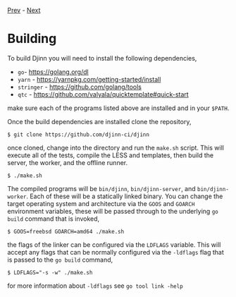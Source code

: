 [Prev](/admin) - [Next](/admin/server)

# Building

To build Djinn you will need to install the following dependencies,

* `go`- https://golang.org/dl
* `yarn` - https://yarnpkg.com/getting-started/install
* `stringer` - https://github.com/golang/tools
* `qtc` - https://github.com/valyala/quicktemplate#quick-start

make sure each of the programs listed above are installed and in your `$PATH`.

Once the build dependencies are installed clone the repository,

    $ git clone https://github.com/djinn-ci/djinn

once cloned, change into the directory and run the `make.sh` script. This will
execute all of the tests, compile the LESS and templates, then build the
server, the worker, and the offline runner.

    $ ./make.sh

The compiled programs will be `bin/djinn`, `bin/djinn-server`, and
`bin/djinn-worker`. Each of these will be a statically linked binary. You
can change the target operating system and architecture via the `GOOS` and
`GOARCH` environment variables, these will be passed through to the underlying
`go build` command that is invoked,

    $ GOOS=freebsd GOARCH=amd64 ./make.sh

the flags of the linker can be configured via the `LDFLAGS` variable. This will
accept any flags that can be normally configured via the `-ldflags` flag that
is passed to the `go build` command,

    $ LDFLAGS="-s -w" ./make.sh

for more information about `-ldflags` see `go tool link -help`
